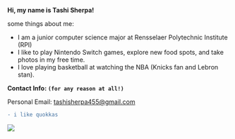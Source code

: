 **Hi, my name is Tashi Sherpa!**

some things about me:
 - I am a junior computer science major at Rensselaer Polytechnic Institute (RPI)
 - I like to play Nintendo Switch games, explore new food spots, and take photos in my free time.
 - I love playing basketball at watching the NBA (Knicks fan and Lebron stan).

**Contact Info: `(for any reason at all!)`**

Personal Email: tashisherpa455@gmail.com

```diff
- i like quokkas
```

![](https://komarev.com/ghpvc/?username=TSherpa10&color=brightgreen)

<!---
TSherpa10/TSherpa10 is a ✨ special ✨ repository because its `README.md` (this file) appears on your GitHub profile.
You can click the Preview link to take a look at your changes.
--->
